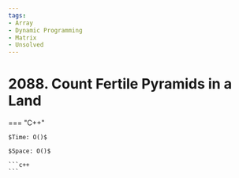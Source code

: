 ```yaml
---
tags:
- Array
- Dynamic Programming
- Matrix
- Unsolved
---
```



# 2088. Count Fertile Pyramids in a Land

=== "C++"

    $Time: O()$

    $Space: O()$

    ```c++
    ```